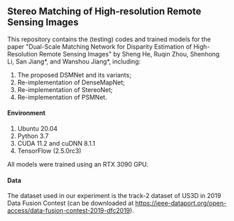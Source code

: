 ## Stereo Matching of High-resolution Remote Sensing Images

This repository contains the (testing) codes and trained models for the paper "Dual-Scale Matching Network for Disparity Estimation of High-Resolution Remote Sensing Images" by Sheng He, Ruqin Zhou, Shenhong Li, San Jiang*, and Wanshou Jiang*, including:
1. The proposed DSMNet and its variants;
2. Re-implementation of DenseMapNet;
3. Re-implementation of StereoNet;
4. Re-implementation of PSMNet.


#### Environment
1. Ubuntu 20.04
2. Python 3.7
3. CUDA 11.2 and cuDNN 8.1.1
4. TensorFlow (2.5.0rc3)

All models were trained using an RTX 3090 GPU.


#### Data
The dataset used in our experiment is the track-2 dataset of US3D in 2019 Data Fusion Contest (can be downloaded at https://ieee-dataport.org/open-access/data-fusion-contest-2019-dfc2019).
